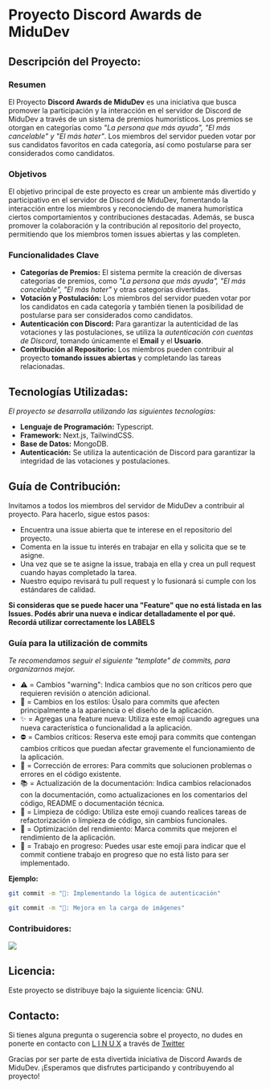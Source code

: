 # Proyecto Discord Awards de MiduDev

## Descripción del Proyecto:

### Resumen

El Proyecto **Discord Awards de MiduDev** es una iniciativa que busca promover la participación y la interacción en el servidor de Discord de MiduDev a través de un sistema de premios humorísticos. Los premios se otorgan en categorías como _"La persona que más ayuda", "El más cancelable" y "El más hater"_.
Los miembros del servidor pueden votar por sus candidatos favoritos en cada categoría, así como postularse para ser considerados como candidatos.

### Objetivos

El objetivo principal de este proyecto es crear un ambiente más divertido y participativo en el servidor de Discord de MiduDev,
fomentando la interacción entre los miembros y reconociendo de manera humorística ciertos comportamientos y contribuciones destacadas.
Además, se busca promover la colaboración y la contribución al repositorio del proyecto,
permitiendo que los miembros tomen issues abiertas y las completen.

### Funcionalidades Clave

- **Categorías de Premios:** El sistema permite la creación de diversas categorías de premios, como _"La persona que más ayuda", "El más cancelable", "El más hater"_ y otras categorías divertidas.
- **Votación y Postulación:** Los miembros del servidor pueden votar por los candidatos en cada categoría y también tienen la posibilidad de postularse para ser considerados como candidatos.
- **Autenticación con Discord:** Para garantizar la autenticidad de las votaciones y las postulaciones, se utiliza la _autenticación con cuentas de Discord_, tomando únicamente el **Email** y el **Usuario**.
- **Contribución al Repositorio:** Los miembros pueden contribuir al proyecto **tomando issues abiertas** y completando las tareas relacionadas.

## Tecnologías Utilizadas:

_El proyecto se desarrolla utilizando las siguientes tecnologías:_

- **Lenguaje de Programación:** Typescript.
- **Framework:** Next.js, TailwindCSS.
- **Base de Datos:** MongoDB.
- **Autenticación:** Se utiliza la autenticación de Discord para garantizar la integridad de las votaciones y postulaciones.

## Guía de Contribución:

Invitamos a todos los miembros del servidor de MiduDev a contribuir al proyecto. Para hacerlo, sigue estos pasos:

- Encuentra una issue abierta que te interese en el repositorio del proyecto.
- Comenta en la issue tu interés en trabajar en ella y solicita que se te asigne.
- Una vez que se te asigne la issue, trabaja en ella y crea un pull request cuando hayas completado la tarea.
- Nuestro equipo revisará tu pull request y lo fusionará si cumple con los estándares de calidad.

**Si consideras que se puede hacer una "Feature" que no está listada en las Issues. Podés abrir una nueva e indicar detalladamente el por qué. Recordá utilizar correctamente los LABELS**

### Guía para la utilización de commits

_Te recomendamos seguir el siguiente "template" de commits, para organizarnos mejor._

- ⚠️ = Cambios "warning": Indica cambios que no son críticos pero que requieren revisión o atención adicional.
- 🌈 = Cambios en los estilos: Úsalo para commits que afecten principalmente a la apariencia o el diseño de la aplicación.
- ✨ = Agregas una feature nueva: Utiliza este emoji cuando agregues una nueva característica o funcionalidad a la aplicación.
- ⛔ = Cambios críticos: Reserva este emoji para commits que contengan cambios críticos que puedan afectar gravemente el funcionamiento de la aplicación.
- 🐛 = Corrección de errores: Para commits que solucionen problemas o errores en el código existente.
- 📚 = Actualización de la documentación: Indica cambios relacionados con la documentación, como actualizaciones en los comentarios del código, README o documentación técnica.
- 🧹 = Limpieza de código: Utiliza este emoji cuando realices tareas de refactorización o limpieza de código, sin cambios funcionales.
- 🚀 = Optimización del rendimiento: Marca commits que mejoren el rendimiento de la aplicación.
- 🚧 = Trabajo en progreso: Puedes usar este emoji para indicar que el commit contiene trabajo en progreso que no está listo para ser implementado.

**Ejemplo:**

```bash
git commit -m "🚧: Implementando la lógica de autenticación"
```

```bash
git commit -m "🚀: Mejora en la carga de imágenes"
```

### Contribuidores:

<a href="https://github.com/GeraAlcantara/Votaciones_Premios_Front_end/graphs/contributors">
  <img src="https://contrib.rocks/image?repo=GeraAlcantara/Votaciones_Premios_Front_end" />
</a>

## Licencia:

Este proyecto se distribuye bajo la siguiente licencia: GNU.

## Contacto:

Si tienes alguna pregunta o sugerencia sobre el proyecto, no dudes en ponerte en contacto con [L I N U X](https://github.com/linuxmobile) a través de [Twitter](https://twitter.com/linuxmobileok)

Gracias por ser parte de esta divertida iniciativa de Discord Awards de MiduDev. ¡Esperamos que disfrutes participando y contribuyendo al proyecto!
